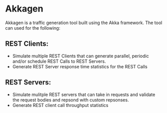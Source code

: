 # Akkagen

Akkagen is a traffic generation tool built using the Akka framework. The tool can used for the following:
## REST Clients:
- Simulate multiple REST Clients that can generate parallel, periodic and/or schedule REST Calls to REST Servers.
- Generate REST Server response time statistics for the REST Calls
## REST Servers:
- Simulate mulitple REST servers that can take in requests and validate the request bodies and repsond with custom repsonses.
-  Generate REST client call throughput statistics
